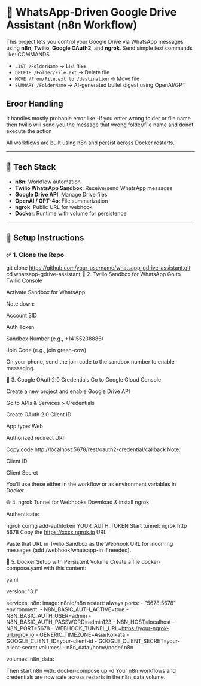 # 📱 WhatsApp-Driven Google Drive Assistant (n8n Workflow)

This project lets you control your Google Drive via WhatsApp messages using **n8n**, **Twilio**, **Google OAuth2**, and **ngrok**. Send simple text commands like:
COMMANDS
- `LIST /FolderName` → List files  
- `DELETE /Folder/File.ext` → Delete file  
- `MOVE /From/File.ext to /destination` → Move file  
- `SUMMARY /FolderName` → AI-generated bullet digest using OpenAI/GPT

## Eroor Handling 
It handles mostly probable error like 
-if you enter wrong folder or file name then twilio will send you 
the message that wrong folder/file name and donot execute the action


All workflows are built using n8n and persist across Docker restarts.

---

## 🧰 Tech Stack

- **n8n**: Workflow automation
- **Twilio WhatsApp Sandbox**: Receive/send WhatsApp messages
- **Google Drive API**: Manage Drive files
- **OpenAI / GPT-4o**: File summarization
- **ngrok**: Public URL for webhook
- **Docker**: Runtime with volume for persistence

---

## 🔧 Setup Instructions

### ✅ 1. Clone the Repo


git clone https://github.com/your-username/whatsapp-gdrive-assistant.git
cd whatsapp-gdrive-assistant
🧪 2. Twilio Sandbox for WhatsApp
Go to Twilio Console

Activate Sandbox for WhatsApp

Note down:

Account SID

Auth Token

Sandbox Number (e.g., +14155238886)

Join Code (e.g., join green-cow)

On your phone, send the join code to the sandbox number to enable messaging.

🔐 3. Google OAuth2.0 Credentials
Go to Google Cloud Console

Create a new project and enable Google Drive API

Go to APIs & Services > Credentials

Create OAuth 2.0 Client ID

App type: Web

Authorized redirect URI:


Copy code
http://localhost:5678/rest/oauth2-credential/callback
Note:

Client ID

Client Secret

You'll use these either in the workflow or as environment variables in Docker.

🌐 4. ngrok Tunnel for Webhooks
Download & install ngrok

Authenticate:

ngrok config add-authtoken YOUR_AUTH_TOKEN
Start tunnel:
ngrok http 5678
Copy the https://xxxx.ngrok.io URL

Paste that URL in Twilio Sandbox as the Webhook URL for incoming messages (add /webhook/whatsapp-in if needed).

🐳 5. Docker Setup with Persistent Volume
Create a file docker-compose.yaml with this content:

yaml

version: "3.1"

services:
  n8n:
    image: n8nio/n8n
    restart: always
    ports:
      - "5678:5678"
    environment:
      - N8N_BASIC_AUTH_ACTIVE=true
      - N8N_BASIC_AUTH_USER=admin
      - N8N_BASIC_AUTH_PASSWORD=admin123
      - N8N_HOST=localhost
      - N8N_PORT=5678
      - WEBHOOK_TUNNEL_URL=https://your-ngrok-url.ngrok.io
      - GENERIC_TIMEZONE=Asia/Kolkata
      - GOOGLE_CLIENT_ID=your-client-id
      - GOOGLE_CLIENT_SECRET=your-client-secret
    volumes:
      - n8n_data:/home/node/.n8n

volumes:
  n8n_data:

  
Then start n8n with:
docker-compose up -d
Your n8n workflows and credentials are now safe across restarts in the n8n_data volume.


















